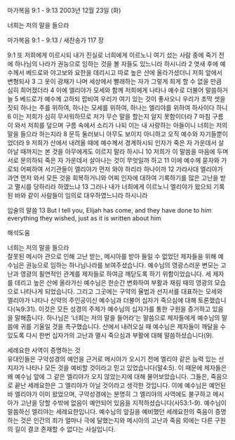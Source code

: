 마가복음 9:1 - 9:13 
2003년 12월 23일 (화)

너희는 저의 말을 들으라



마가복음 9:1 - 9:13 / 새찬송가 117 장


9:1 또 저희에게 이르시되 내가 진실로 너희에게 이르노니 여기 섰는 사람 중에 죽기 전에 하나님의 나라가 권능으로 임하는 것을 볼 자들도 있느니라 하시니라 2 엿새 후에 예수께서 베드로와 야고보와 요한을 데리시고 따로 높은 산에 올라가셨더니 저희 앞에서 변형되사 3 그 옷이 광채가 나며 세상에서 빨래하는 자가 그렇게 희게 할 수 없을 만큼 심히 희어졌더라 4 이에 엘리야가 모세와 함께 저희에게 나타나 예수로 더불어 말씀하거늘 5 베드로가 예수께 고하되 랍비여 우리가 여기 있는 것이 좋사오니 우리가 초막 셋을 짓되 하나는 주를 위하여, 하나는 모세를 위하여, 하나는 엘리야를 위하여 하사이다 하니 6 이는 저희가 심히 무서워하므로 저가 무슨 말을 할는지 알지 못함이더라 7 마침 구름이 와서 저희를 덮으며 구름 속에서 소리가 나되 이는 내 사랑하는 아들이니 너희는 저의 말을 들으라 하는지라 8 문득 둘러보니 아무도 보이지 아니하고 오직 예수와 자기들뿐이었더라 9 저희가 산에서 내려올 때에 예수께서 경계하시되 인자가 죽은 자 가운데서 살아날 때까지는 본 것을 아무에게도 이르지 말라 하시니 10 저희가 이 말씀을 마음에 두며 서로 문의하되 죽은 자 가운데서 살아나는 것이 무엇일까 하고 11 이에 예수께 묻자와 가로되 어찌하여 서기관들이 엘리야가 먼저 와야 하리라 하나이까 12 가라사대 엘리야가 과연 먼저 와서 모든 것을 회복하거니와 어찌 인자에 대하여 기록하기를 많은 고난을 받고 멸시를 당하리라 하였느냐 13 그러나 내가 너희에게 이르노니 엘리야가 왔으되 기록된 바와 같이 사람들이 임의로 대우하였느니라 하시니라 

입술의 말씀 
13 But I tell you, Elijah has come, and they have done to him everything they wished, just as it is written about him

해석도움





너희는 저의 말을 들으라  
잘못된 메시아 관으로 인해 고난 받는, 메시아를 받아 들일 수 없었던 제자들을 위해 예수님은 권능으로 임하는 하나님나라를 보여주셨습니다. 예수님의 영광스러운 변모는 고난과 영광의 필연적인 관계를 제자들로 하여금 깨닫도록 하기 위함이었습니다. 세 제자를 데리고 높은 산에 올라가신 예수님은 한순간 변화하여 부활과 재림 때의 영광의 모습으로 나타나게 되었습니다. 그리고 그곳에는 구약의 율법과 선지서를 대표하는 모세와 엘리야가 나타나 신약의 주인공이신 예수님과 더불어 십자가 죽으심에 대해 토론했습니다(눅9:31). 이것은 모든 성경의 주제가 예수님의 십자가를 통한 구원을 증거하고 있음을 말해줍니다. 하나님은 ‘너희는 저의 말을 들어라’는 말씀으로 제자들에게 예수님의 말씀에 귀를 기울일 것을 촉구했습니다. 산에서 내려오실 때 예수님은 제자들이 깨달을 수 있도록 다시 한번 십자가의 고난과 멸시 죽으심과 부활에 대해 말씀하셨습니다(9). 

세례요한 사역이 증명하는 것  
유대인들은 구약성경의 예언을 근거로 메시아가 오시기 전에 엘리야 같은 능력 있는 선지자가 나타나 모든 것을 예비할 것이라고 믿고 있었습니다(말4:5). 이 때문에 제자들은 왜 예수님 앞에 그 같은 엘리야가 오지 않았는지에 대해 물어보았습니다. 그들은, 죽음으로 끝난 세례요한은 그 엘리야가 아닐 것이라고 생각한 것입니다. 이에 예수님은 예언된 바 엘리야가 이미 왔었으며, 구약성경에는 분명히 그 엘리야의 사역에도 불구하고 메시아가 고난을 당할 수밖에 없음이 예언되어 있음을 지적하셨습니다(사53:1-9). 예수님이 말씀하신 엘리야는 세례요한입니다. 예수님의 앞길을 예비했던 세례요한의 죽음이 증명하는 것은 인간의 죄가 얼마나 극에 달했는지와 메시아의 고난과 죽음 외에는 다른 구원의 길이 결코 존재할 수 없다는 사실입니다.